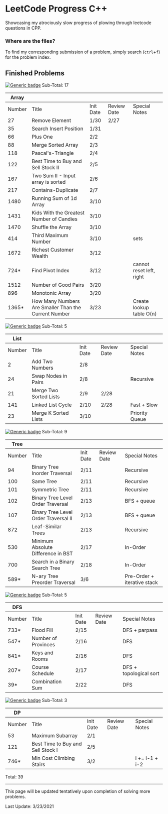 # LeetCode Progress C++
Showcasing my atrociously slow progress of plowing through leetcode questions in CPP.

### Where are the files?
To find my corresponding submission of a problem, simply search (`ctrl`+`f`) for the problem index.

## Finished Problems
[![Generic badge](https://img.shields.io/badge/LeetCode-Array-<Green>.svg)](https://leetcode.com/tag/array/) Sub-Total: 17

| Array  |                                                      |           |             |                          |
|--------|------------------------------------------------------|-----------|-------------|--------------------------|
| Number | Title                                                | Init Date | Review Date | Special Notes            |
| 27     | Remove Element                                       |    1/30   |    2/27     |                          |
| 35     | Search Insert Position                               |    1/31   |             |                          |
| 66     | Plus One                                             |    2/2    |             |                          |
| 88     | Merge Sorted Array                                   |    2/3    |             |                          |
| 118    | Pascal's-Triangle                                    |    2/4    |             |                          |
| 122    | Best Time to Buy and Sell Stock II                   |    2/5    |             |                          |
| 167    | Two Sum II - Input array is sorted                   |    2/6    |             |                          |
| 217    | Contains-Duplicate                                   |    2/7    |             |                          |
| 1480   | Running Sum of 1d Array                              |    3/10   |             |                          |
| 1431   | Kids With the Greatest Number of Candies             |    3/10   |             |                          |
| 1470   | Shuffle the Array                                    |    3/10   |             |                          |
| 414    | Third Maximum Number                                 |    3/10   |             | sets                     |
| 1672   | Richest Customer Wealth                              |    3/12   |             |                          |
| 724*   | Find Pivot Index                                     |    3/12   |             | cannot reset left, right |
| 1512   | Number of Good Pairs                                 |    3/20   |             |                          |
| 896    | Monotonic Array                                      |    3/20   |             |                          |
| 1365*  | How Many Numbers Are Smaller Than the Current Number |    3/23   |             | Create lookup table O(n) |

[![Generic badge](https://img.shields.io/badge/LeetCode-List-<Blue>.svg)](https://leetcode.com/tag/linked-list/) Sub-Total: 5

| List   |                                      |           |             |                |
|--------|--------------------------------------|-----------|-------------|----------------|
| Number | Title                                | Init Date | Review Date | Special Notes  |
| 2      | Add Two Numbers                      |    2/8    |             |                |
| 24     | Swap Nodes in Pairs                  |    2/8    |             | Recursive      |
| 21     | Merge Two Sorted Lists               |    2/9    |  2/28       |                |
| 141    | Linked List Cycle                    |    2/10   |  2/28       | Fast + Slow    |
| 23     | Merge K Sorted Lists                 |    3/10   |             | Priority Queue |

[![Generic badge](https://img.shields.io/badge/LeetCode-Tree-<Blue>.svg)](https://leetcode.com/tag/tree/) Sub-Total: 9

| Tree   |                                      |           |             |                             |
|--------|--------------------------------------|-----------|-------------|-----------------------------|
| Number | Title                                | Init Date | Review Date | Special Notes               |
| 94     | Binary Tree Inorder Traversal        |    2/11   |             | Recursive                   |
| 100    | Same Tree                            |    2/11   |             | Recursive                   |
| 101    | Symmetric Tree                       |    2/11   |             | Recursive                   |
| 102    | Binary Tree Level Order Traversal    |    2/13   |             | BFS + queue                 |
| 107    | Binary Tree Level Order Traversal II |    2/13   |             | BFS + queue                 |
| 872    | Leaf-Similar Trees                   |    2/13   |             | Recursive                   |
| 530    | Minimum Absolute Difference in BST   |    2/17   |             | In-Order                    |
| 700    | Search in a Binary Search Tree       |    2/18   |             | In-Order                    |
| 589*   | N-ary Tree Preorder Traversal        |    3/6    |             | Pre-Order + iterative stack |
	


[![Generic badge](https://img.shields.io/badge/LeetCode-DFS-<Blue>.svg)](https://leetcode.com/tag/dfs/) Sub-Total: 5

| DFS    |                                      |           |             |                         |
|--------|--------------------------------------|-----------|-------------|-------------------------|
| Number | Title                                | Init Date | Review Date | Special Notes           |
| 733*   | Flood Fill                           |    2/15   |             | DFS + parpass           |
| 547*   | Number of Provinces                  |    2/16   |             | DFS                     |
| 841*   | Keys and Rooms                       |    2/16   |             | DFS                     |
| 207*   | Course Schedule                      |    2/17   |             | DFS + topological sort  |
| 39*    | Combination Sum                      |    2/22   |             | DFS                     |

[![Generic badge](https://img.shields.io/badge/LeetCode-DP-<Blue>.svg)](https://leetcode.com/tag/dfs/) Sub-Total: 3

| DP     |                                      |           |             |                |
|--------|--------------------------------------|-----------|-------------|----------------|
| Number | Title                                | Init Date | Review Date | Special Notes  |
| 53     | Maximum Subarray                     |    2/1    |             |                |
| 121    | Best Time to Buy and Sell Stock I    |    2/5    |             |                |
| 746*   | Min Cost Climbing Stairs             |    3/2    |             | i += i-1 + i-2 |


Total: 39

---

This page will be updated tentatively upon completion of solving more problems.

Last Update: 3/23/2021


